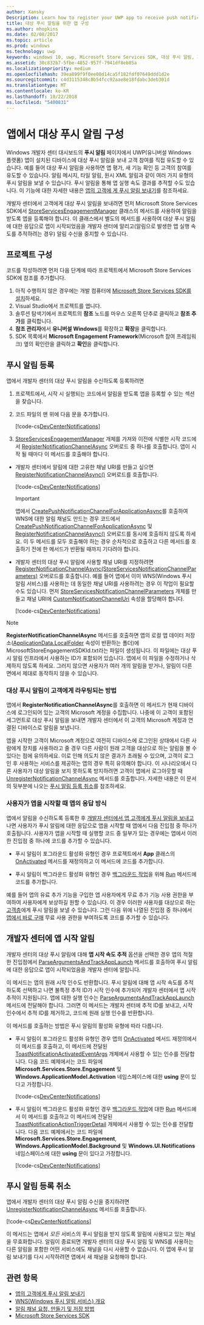 ```yaml
---
author: Xansky
Description: Learn how to register your UWP app to receive push notifications that you send from Windows Dev Center.
title: 대상 푸시 알림을 위한 앱 구성
ms.author: mhopkins
ms.date: 02/08/2017
ms.topic: article
ms.prod: windows
ms.technology: uwp
keywords: windows 10, uwp, Microsoft Store Services SDK, 대상 푸시 알림, 개발자 센터
ms.assetid: 30c832b7-5fbe-4852-957f-7941df8eb85a
ms.localizationpriority: medium
ms.openlocfilehash: 39ea899f9f0ee08d14ca5f182fdf07649ddd1d2e
ms.sourcegitcommit: c4d3115348c8b54fcc92aae8e18fdabc3deb301d
ms.translationtype: MT
ms.contentlocale: ko-KR
ms.lasthandoff: 10/22/2018
ms.locfileid: "5400831"
---
```

# <a name="configure-your-app-for-targeted-push-notifications"></a>앱에서 대상 푸시 알림 구성

Windows 개발자 센터 대시보드의 **푸시 알림** 페이지에서 UWP(유니버설 Windows 플랫폼) 앱이 설치된 디바이스에 대상 푸시 알림을 보내 고객 참여를 직접 유도할 수 있습니다. 예를 들어 대상 푸시 알림을 사용하면 앱 평가, 새 기능 확인 등 고객의 참여를 유도할 수 있습니다. 알림 메시지, 타일 알림, 원시 XML 알림과 같이 여러 가지 유형의 푸시 알림을 보낼 수 있습니다. 푸시 알림을 통해 앱 실행 속도 결과를 추적할 수도 있습니다. 이 기능에 대한 자세한 내용은 [앱의 고객에 게 푸시 알림 보내기](../publish/send-push-notifications-to-your-apps-customers.md)를 참조하세요.

개발자 센터에서 고객에게 대상 푸시 알림을 보내려면 먼저 Microsoft Store Services SDK에서 [StoreServicesEngagementManager](https://docs.microsoft.com/uwp/api/microsoft.services.store.engagement.storeservicesengagementmanager) 클래스의 메서드를 사용하여 알림을 받도록 앱을 등록해야 합니다. 이 클래스에서 별도의 메서드를 사용하여 대상 푸시 알림에 대한 응답으로 앱이 시작되었음을 개발자 센터에 알리고(알림으로 발생한 앱 실행 속도를 추적하려는 경우) 알림 수신을 중지할 수 있습니다.

## <a name="configure-your-project"></a>프로젝트 구성

코드를 작성하려면 먼저 다음 단계에 따라 프로젝트에서 Microsoft Store Services SDK에 참조를 추가합니다.

1. 아직 수행하지 않은 경우에는 개발 컴퓨터에 [Microsoft Store Services SDK를 설치](microsoft-store-services-sdk.md#install-the-sdk)하세요. 
2. Visual Studio에서 프로젝트를 엽니다.
3. 솔루션 탐색기에서 프로젝트의 **참조** 노드를 마우스 오른쪽 단추로 클릭하고 **참조 추가**를 클릭합니다.
4. **참조 관리자**에서 **유니버설 Windows**를 확장하고 **확장**을 클릭합니다.
5. SDK 목록에서 **Microsoft Engagement Framework**(Microsoft 참여 프레임워크) 옆의 확인란을 클릭하고 **확인**을 클릭합니다.

## <a name="register-for-push-notifications"></a>푸시 알림 등록

앱에서 개발자 센터의 대상 푸시 알림을 수신하도록 등록하려면

1. 프로젝트에서, 시작 시 실행되는 코드에서 알림을 받도록 앱을 등록할 수 있는 섹션을 찾습니다.
2. 코드 파일의 맨 위에 다음 문을 추가합니다.

    [!code-cs[DevCenterNotifications](./code/StoreSDKSamples/cs/DevCenterNotifications.cs#EngagementNamespace)]

3. [StoreServicesEngagementManager](https://docs.microsoft.com/uwp/api/microsoft.services.store.engagement.storeservicesengagementmanager) 개체를 가져와 이전에 식별한 시작 코드에서 [RegisterNotificationChannelAsync](https://docs.microsoft.com/uwp/api/microsoft.services.store.engagement.storeservicesengagementmanager.registernotificationchannelasync) 오버로드 중 하나를 호출합니다. 앱이 시작 될 때마다 이 메서드를 호출해야 합니다.

  * 개발자 센터에서 알림에 대한 고유한 채널 URI를 만들고 싶으면 [RegisterNotificationChannelAsync()](https://docs.microsoft.com/uwp/api/microsoft.services.store.engagement.storeservicesengagementmanager.registernotificationchannelasync) 오버로드를 호출합니다.

      [!code-cs[DevCenterNotifications](./code/StoreSDKSamples/cs/DevCenterNotifications.cs#RegisterNotificationChannelAsync1)]
      > [!IMPORTANT]
      > 앱에서 [CreatePushNotificationChannelForApplicationAsync](https://docs.microsoft.com/uwp/api/windows.networking.pushnotifications.pushnotificationchannelmanager.createpushnotificationchannelforapplicationasync)를 호출하여 WNS에 대한 알림 채널도 만드는 경우 코드에서 [CreatePushNotificationChannelForApplicationAsync](https://docs.microsoft.com/uwp/api/windows.networking.pushnotifications.pushnotificationchannelmanager.createpushnotificationchannelforapplicationasync) 및 [RegisterNotificationChannelAsync()](https://docs.microsoft.com/uwp/api/microsoft.services.store.engagement.storeservicesengagementmanager.registernotificationchannelasync) 오버로드를 동시에 호출하지 않도록 하세요. 이 두 메서드를 모두 호출해야 하는 경우 순차적으로 호출하고 다른 메서드를 호출하기 전에 한 메서드가 반환될 때까지 기다려야 합니다.

  * 개발자 센터의 대상 푸시 알림에 사용할 채널 URI를 지정하려면 [RegisterNotificationChannelAsync(StoreServicesNotificationChannelParameters)](https://docs.microsoft.com/uwp/api/microsoft.services.store.engagement.storeservicesengagementmanager.registernotificationchannelasync) 오버로드를 호출합니다. 예를 들어 앱에서 이미 WNS(Windows 푸시 알림 서비스)를 사용하는 데 동일한 채널 URI를 사용하려는 경우 이 작업이 필요할 수도 있습니다. 먼저 [StoreServicesNotificationChannelParameters](https://docs.microsoft.com/uwp/api/microsoft.services.store.engagement.storeservicesnotificationchannelparameters) 개체를 만들고 채널 URI에 [CustomNotificationChannelUri](https://docs.microsoft.com/uwp/api/microsoft.services.store.engagement.storeservicesnotificationchannelparameters.customnotificationchanneluri) 속성을 할당해야 합니다.

      [!code-cs[DevCenterNotifications](./code/StoreSDKSamples/cs/DevCenterNotifications.cs#RegisterNotificationChannelAsync2)]

> [!NOTE]
> **RegisterNotificationChannelAsync** 메서드를 호출하면 앱의 로컬 앱 데이터 저장소([ApplicationData.LocalFolder](https://docs.microsoft.com/uwp/api/Windows.Storage.ApplicationData.LocalFolder) 속성이 반환하는 폴더)에 MicrosoftStoreEngagementSDKId.txt라는 파일이 생성됩니다. 이 파일에는 대상 푸시 알림 인프라에서 사용하는 ID가 포함되어 있습니다. 앱에서 이 파일을 수정하거나 삭제하지 않도록 하세요. 그러지 않으면 사용자가 여러 개의 알림을 받거나, 알림이 다른 면에서 제대로 동작하지 않을 수 있습니다.

<span id="notification-customers" />

### <a name="how-targeted-push-notifications-are-routed-to-customers"></a>대상 푸시 알림이 고객에게 라우팅되는 방법

앱에서 **RegisterNotificationChannelAsync**를 호출하면 이 메서드가 현재 디바이스에 로그인되어 있는 고객의 Microsoft 계정을 수집합니다. 나중에 이 고객이 포함된 세그먼트로 대상 푸시 알림을 보내면 개발자 센터에서 이 고객의 Microsoft 계정과 연결된 디바이스로 알림을 보냅니다.

앱을 시작한 고객이 Microsoft 계정으로 여전히 디바이스에 로그인된 상태에서 다른 사람에게 장치를 사용하라고 줄 경우 다른 사람이 원래 고객을 대상으로 하는 알림을 볼 수 있다는 점에 유의하세요. 이로 인해 의도치 않은 결과가 초래될 수 있으며, 고객이 로그인 후 사용하는 서비스를 제공하는 앱의 경우 특히 유의해야 합니다. 이 시나리오에서 다른 사용자가 대상 알림을 보지 못하도록 방지하려면 고객이 앱에서 로그아웃할 때 [UnregisterNotificationChannelAsync](https://docs.microsoft.com/uwp/api/microsoft.services.store.engagement.storeservicesengagementmanager.unregisternotificationchannelasync) 메서드를 호출합니다. 자세한 내용은 이 문서의 뒷부분에 나오는 [푸시 알림 등록 취소](#unregister)를 참조하세요.

### <a name="how-your-app-responds-when-the-user-launches-your-app"></a>사용자가 앱을 시작할 때 앱의 응답 방식

앱에서 알림을 수신하도록 등록한 후 [개발자 센터에서 앱 고객에게 푸시 알림을 보내고](../publish/send-push-notifications-to-your-apps-customers.md) 나면 사용자가 푸시 알림에 대한 응답으로 앱을 시작할 때 앱에서 다음 진입점 중 하나가 호출됩니다. 사용자가 앱을 시작할 때 실행할 코드 중 일부가 있는 경우에는 앱에서 이러한 진입점 중 하나에 코드를 추가할 수 있습니다.

  * 푸시 알림이 포그라운드 활성화 유형인 경우 프로젝트에서 **App** 클래스의 [OnActivated](https://docs.microsoft.com/uwp/api/windows.ui.xaml.application.onactivated) 메서드를 재정의하고 이 메서드에 코드를 추가합니다.

  * 푸시 알림이 백그라운드 활성화 유형인 경우 [백그라운드 작업](../launch-resume/support-your-app-with-background-tasks.md)을 위해 [Run](https://docs.microsoft.com/uwp/api/windows.applicationmodel.background.ibackgroundtask.run) 메서드에 코드를 추가합니다.

예를 들어 앱의 유료 추가 기능을 구입한 앱 사용자에게 무료 추가 기능 사용 권한을 부여하여 사용자에게 보상하길 원할 수 있습니다. 이 경우 이러한 사용자를 대상으로 하는 [고객층](../publish/create-customer-segments.md)에게 푸시 알림을 보낼 수 있습니다. 그런 다음 위에 나열된 진입점 중 하나에서 [앱에서 바로 구매](in-app-purchases-and-trials.md) 무료 사용 권한을 부여하도록 코드를 추가할 수 있습니다.

## <a name="notify-dev-center-of-your-app-launch"></a>개발자 센터에 앱 시작 알림

개발자 센터의 대상 푸시 알림에 대해 **앱 시작 속도 추적** 옵션을 선택한 경우 앱의 적절한 진입점에서 [ParseArgumentsAndTrackAppLaunch](https://docs.microsoft.com/uwp/api/microsoft.services.store.engagement.storeservicesengagementmanager.parseargumentsandtrackapplaunch) 메서드를 호출하여 푸시 알림에 대한 응답으로 앱이 시작되었음을 개발자 센터에 알립니다.

이 메서드는 앱의 원래 시작 인수도 반환합니다. 푸시 알림에 대해 앱 시작 속도를 추적하도록 선택하고 나면 불특정 추적 ID가 시작 인수에 추가되어 개발자 센터에서 앱 시작 추적이 지원됩니다. 앱에 대한 실행 인수는 [ParseArgumentsAndTrackAppLaunch](https://docs.microsoft.com/uwp/api/microsoft.services.store.engagement.storeservicesengagementmanager.parseargumentsandtrackapplaunch) 메서드에 전달해야 합니다. 그러면 이 메서드는 개발자 센터에 추적 ID를 보내고, 시작 인수에서 추적 ID를 제거하고, 코드에 원래 실행 인수를 반환합니다.

이 메서드를 호출하는 방법은 푸시 알림의 활성화 유형에 따라 다릅니다.

* 푸시 알림이 포그라운드 활성화 유형인 경우 앱의 [OnActivated](https://docs.microsoft.com/uwp/api/windows.ui.xaml.application.onactivated) 메서드 재정의에서 이 메서드를 호출하고, 이 메서드에 전달된 [ToastNotificationActivatedEventArgs](https://docs.microsoft.com/uwp/api/Windows.ApplicationModel.Activation.ToastNotificationActivatedEventArgs) 개체에서 사용할 수 있는 인수를 전달합니다. 다음 코드 예제에서는 코드 파일에 **Microsoft.Services.Store.Engagement** 및 **Windows.ApplicationModel.Activation** 네임스페이스에 대한 **using** 문이 있다고 가정합니다.

  [!code-cs[DevCenterNotifications](./code/StoreSDKSamples/cs/App.xaml.cs#OnActivated)]

* 푸시 알림이 백그라운드 활성화 유형인 경우 [백그라운드 작업](../launch-resume/support-your-app-with-background-tasks.md)에 대한 [Run](https://docs.microsoft.com/uwp/api/windows.applicationmodel.background.ibackgroundtask.run) 메서드에서 이 메서드를 호출하고 이 메서드에 전달된 [ToastNotificationActionTriggerDetail](https://docs.microsoft.com/uwp/api/Windows.UI.Notifications.ToastNotificationActionTriggerDetail) 개체에서 사용할 수 있는 인수를 전달합니다. 다음 코드 예제에서는 코드 파일에 **Microsoft.Services.Store.Engagement**, **Windows.ApplicationModel.Background** 및 **Windows.UI.Notifications** 네임스페이스에 대한 **using** 문이 있다고 가정합니다.

  [!code-cs[DevCenterNotifications](./code/StoreSDKSamples/cs/DevCenterNotifications.cs#Run)]

<span id="unregister" />

## <a name="unregister-for-push-notifications"></a>푸시 알림 등록 취소

앱에서 개발자 센터의 대상 푸시 알림 수신을 중지하려면 [UnregisterNotificationChannelAsync](https://docs.microsoft.com/uwp/api/microsoft.services.store.engagement.storeservicesengagementmanager.unregisternotificationchannelasync) 메서드를 호출합니다.

[!code-cs[DevCenterNotifications](./code/StoreSDKSamples/cs/DevCenterNotifications.cs#UnregisterNotificationChannelAsync)]

이 메서드는 앱에서 *모든* 서비스의 푸시 알림을 받지 않도록 알림에 사용되고 있는 채널을 무효화합니다. 알림이 종료되면 개발자 센터의 대상 푸시 알림 및 WNS를 사용하는 다른 알림을 포함한 어떤 서비스에도 채널을 다시 사용할 수 없습니다. 이 앱에 푸시 알림 보내기를 다시 시작하려면 앱에서 새 채널을 요청해야 합니다.

## <a name="related-topics"></a>관련 항목

* [앱의 고객에게 푸시 알림 보내기](../publish/send-push-notifications-to-your-apps-customers.md)
* [WNS(Windows 푸시 알림 서비스) 개요](https://docs.microsoft.com/windows/uwp/design/shell/tiles-and-notifications/windows-push-notification-services--wns--overview)
* [알림 채널 요청, 만들기 및 저장 방법](https://docs.microsoft.com/previous-versions/windows/apps/hh868221(v=win.10))
* [Microsoft Store Services SDK](https://docs.microsoft.com/windows/uwp/monetize/microsoft-store-services-sdk)
